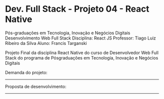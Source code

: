 # Dev. Full Stack - Projeto 04 - React Native

Pós-graduações em Tecnologia,
Inovação e Negócios Digitais
Desenvolvimento Web Full Stack
Disciplina: React JS
Professor: Tiago Luiz Ribeiro da Silva
Aluno: Francis Targanski

Projeto Final da disciplina React Native do curso de
Desenvolvedor Web Full Stack do programa de Pósgraduações em Tecnologia, Inovação e Negócios Digitais

Demanda do projeto:

*****

Proposta de desenvolvimento:

*****
